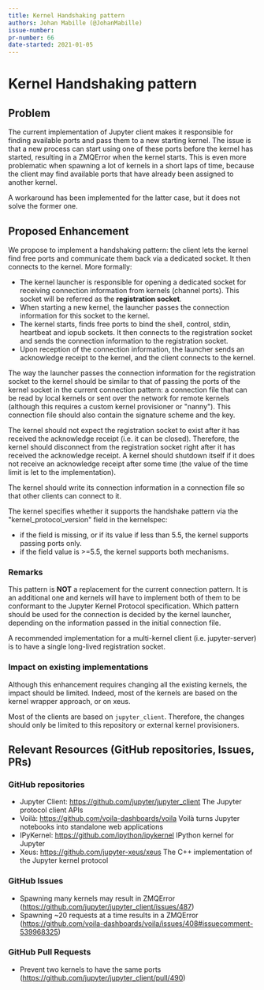 ```yaml
---
title: Kernel Handshaking pattern
authors: Johan Mabille (@JohanMabille)
issue-number:
pr-number: 66
date-started: 2021-01-05
---
```


# Kernel Handshaking pattern

## Problem

The current implementation of Jupyter client makes it responsible for finding available ports and pass them to a new starting kernel. The issue is that a new process can start using one of these ports before the kernel has started, resulting in a ZMQError when the kernel starts. This is even more problematic when spawning a lot of kernels in a short laps of time, because the client may find available ports that have already been assigned to another kernel.

A workaround has been implemented for the latter case, but it does not solve the former one.

## Proposed Enhancement

We propose to implement a handshaking pattern: the client lets the kernel find free ports and communicate them back via a dedicated socket. It then connects to the kernel. More formally:

- The kernel launcher is responsible for opening a dedicated socket for receiving connection information from kernels (channel ports). This socket will be referred as the **registration socket**.
- When starting a new kernel, the launcher passes the connection information for this socket to the kernel.
- The kernel starts, finds free ports to bind the shell, control, stdin, heartbeat and iopub sockets. It then connects to the registration socket and sends the connection information to the registration socket.
- Upon reception of the connection information, the launcher sends an acknowledge receipt to the kernel, and the client connects to the kernel.

The way the launcher passes the connection information for the registration socket to the kernel should be similar to that of passing the ports of the kernel socket in the current connection pattern: a connection file that can be read by local kernels or sent over the network for remote kernels (although this requires a custom kernel provisioner or "nanny"). This connection file should also contain the signature scheme and the key.

The kernel should not expect the registration socket to exist after it has received the acknowledge receipt (i.e. it can be closed). Therefore, the kernel should disconnect from the registration socket right after it has received the acknowledge receipt. A kernel should shutdown itself if it does not receive an acknowledge receipt after some time (the value of the time limit is let to the implementation).

The kernel should write its connection information in a connection file so that other clients can connect to it.

The kernel specifies whether it supports the handshake pattern via the "kernel_protocol_version" field in the kernelspec:
- if the field is missing, or if its value if less than 5.5, the kernel supports passing ports only.
- if the field value is >=5.5, the kernel supports both mechanisms.

### Remarks

This pattern is **NOT** a replacement for the current connection pattern. It is an additional one and kernels will have to implement both of them to be conformant to the Jupyter Kernel Protocol specification. Which pattern should be used for the connection is decided by the kernel launcher, depending on the information passed in the initial connection file.


A recommended implementation for a multi-kernel client (i.e. jupyter-server) is to have a single long-lived registration socket.

### Impact on existing implementations

Although this enhancement requires changing all the existing kernels, the impact should be limited. Indeed, most of the kernels are based on the kernel wrapper approach, or on xeus.

Most of the clients are based on `jupyter_client`. Therefore, the changes should only be limited to this repository or external kernel provisioners.

## Relevant Resources (GitHub repositories, Issues, PRs)

### GitHub repositories

- Jupyter Client: https://github.com/jupyter/jupyter_client
The Jupyter protocol client APIs
- Voilà: https://github.com/voila-dashboards/voila
Voilà turns Jupyter notebooks into standalone web applications
- IPyKernel: https://github.com/ipython/ipykernel
IPython kernel for Jupyter
- Xeus: https://github.com/jupyter-xeus/xeus
The C++ implementation of the Jupyter kernel protocol

### GitHub Issues

- Spawning many kernels may result in ZMQError (https://github.com/jupyter/jupyter_client/issues/487)
- Spawning ~20 requests at a time results in a ZMQError  (https://github.com/voila-dashboards/voila/issues/408#issuecomment-539968325)

### GitHub Pull Requests

- Prevent two kernels to have the same ports (https://github.com/jupyter/jupyter_client/pull/490)
